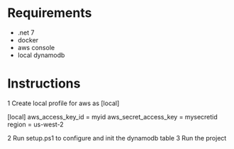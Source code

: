 # Requirements

* .net 7
* docker
* aws console
* local dynamodb

# Instructions

1 Create local profile for aws as [local]

[local]
aws_access_key_id = myid
aws_secret_access_key = mysecretid
region = us-west-2

2 Run setup.ps1 to configure and init the dynamodb table
3 Run the project